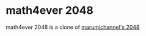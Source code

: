 # math4ever 2048
math4ever 2048 is a clone of [marumichannel's 2048](https://github.com/marumichannel/2048) 
